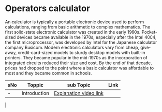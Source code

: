 # Operators calculator

An  calculator is typically a portable electronic device used to perform calculations, ranging from basic arithmetic to complex mathematics.
The first solid-state electronic calculator was created in the early 1960s. Pocket-sized devices became available in the 1970s, especially after the Intel 4004, the first microprocessor, was developed by Intel for the Japanese calculator company Busicom.
Modern electronic calculators vary from cheap, give-away, credit-card-sized models to sturdy desktop models with built-in printers. They became popular in the mid-1970s as the incorporation of integrated circuits reduced their size and cost. By the end of that decade, prices had dropped to the point where a basic calculator was affordable to most and they became common in schools.

|sNo| Toppic | sub Topic | Link |
|-|-|-|-|
|-|Introduction |[Explanation video link](https://youtu.be/BX6_YBPr7Jw?si=omR6veePFhh9h5fF)
|
